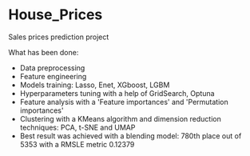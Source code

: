 # House_Prices
Sales prices prediction project

What has been done:

 - Data preprocessing
 - Feature engineering
 - Models training: Lasso, Enet, XGboost, LGBM
 - Hyperparameters tuning with a help of GridSearch, Optuna
 - Feature analysis with a 'Feature importances' and 'Permutation importances'
 - Clustering with a KMeans algorithm and dimension reduction techniques: PCA, t-SNE and UMAP
 - Best result was achieved with a blending model: 780th place out of 5353 with a RMSLE metric 0.12379
